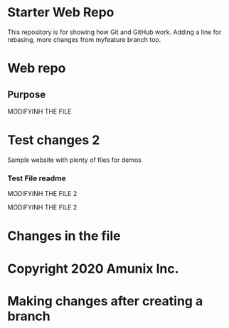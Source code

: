 # Starter Web Repo

This repository is for showing how Git and GitHub work. Adding a line for rebasing, more changes from myfeature branch too.

# Web repo

## Purpose

MODIFYINH THE FILE

# Test changes 2

Sample website with plenty of files for demos

### Test File readme

MODIFYINH THE FILE 2

MODIFYINH THE FILE 2


# Changes in the file

# Copyright 2020 Amunix Inc.

# Making changes after creating a branch
